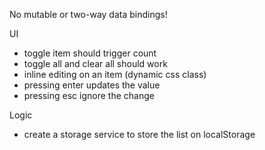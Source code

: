 No mutable or two-way data bindings!

UI 
- toggle item should trigger count
- toggle all and clear all should work
- inline editing on an item (dynamic css class)
 - pressing enter updates the value
 - pressing esc ignore the change
 
Logic 
- create a storage service to store the list 
  on localStorage
 